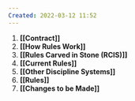 ```yaml
---
Created: 2022-03-12 11:52
---
```

1. **[[Contract]]**
2. **[[How Rules Work]]**
3. **[[Rules Carved in Stone (RCIS)]]**
4. **[[Current Rules]]**
5. **[[Other Discipline Systems]]**
6. **[[Rules]]**
7. **[[Changes to be Made]]**